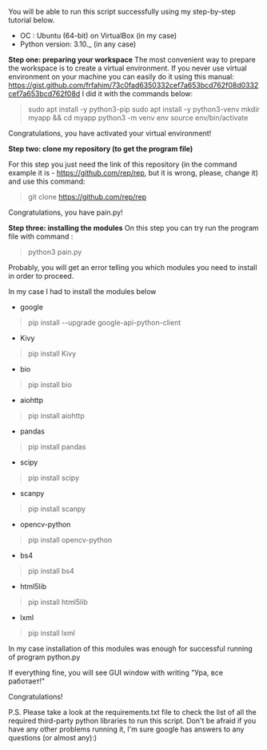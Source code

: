 You will be able to run this script successfully using my step-by-step tutorial below.

* OC : Ubuntu (64-bit) on VirtualBox  (in my case)
* Python version: 3.10._ (in any case)

**Step one: preparing your workspace** 
The most convenient way to prepare the workspace is to create a virtual environment. If you never use virtual environment on your machine you can easily do it using this manual: <https://gist.github.com/frfahim/73c0fad6350332cef7a653bcd762f08d0332cef7a653bcd762f08d>
I did it with the commands below:
> sudo apt install -y python3-pip
> sudo apt install -y python3-venv
> mkdir myapp && cd myapp
> python3 -m venv env
> source env/bin/activate

Сongratulations, you have activated your virtual environment!

**Step two: clone my repository (to get the program file)** 

For this step you just need the link of this repository (in the command example it is -  https://github.com/rep/rep, but it is wrong, please, change it) and use this command:

> git clone https://github.com/rep/rep

Сongratulations, you have pain.py!

**Step three: installing the modules** 
On this step you can try run the program file with command :

> python3 pain.py

Probably, you will get an error telling you which modules you need to install in order to proceed. 

In my case I had to install the modules below


- google 
> pip install --upgrade google-api-python-client
- Kivy
> pip install Kivy
- bio
> pip install bio
- aiohttp
> pip install aiohttp
- pandas
> pip install pandas
- scipy
> pip install scipy
- scanpy
> pip install scanpy
- opencv-python
> pip install opencv-python
- bs4
> pip install bs4
- html5lib
> pip install html5lib
- lxml
> pip install lxml

In my case installation of this modules was enough for successful running of program python.py

If everything fine, you will see GUI window with writing "Ура, все работает!"

Congratulations!

P.S.
Please take a look at the requirements.txt file to check the list of all the required third-party python libraries to run this script. Don't be afraid if you have any other problems running it, I'm sure google has answers to any questions (or almost any):)

